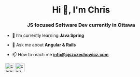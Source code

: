 <h1 align="center">Hi 👋, I'm Chris</h1>
<h3 align="center">JS focused Software Dev currently in Ottawa</h3>

- 🌱 I’m currently learning **Java Spring**

- 💬 Ask me about **Angular & Rails**

- 📫 How to reach me **info@cjszczechowicz.com**

<p align="left">
<a href="https://linkedin.com/in/christophszczechowicz" target="blank"><img align="center" src="https://cdn.jsdelivr.net/npm/simple-icons@3.0.1/icons/linkedin.svg" alt="christophszczechowicz" height="30" width="30" /></a>
<a href="https://cjzczechowicz.com" target="blank"><img align="center" src="https://hdclipartall.com/images/website-clipart-web-symbol-cliparts-free-download-clip-art-free-clip-art-on-pertaining-to-2000x2000.png" alt="cjszczechowicz.com" height="30" width="30" /></a>
</p>
